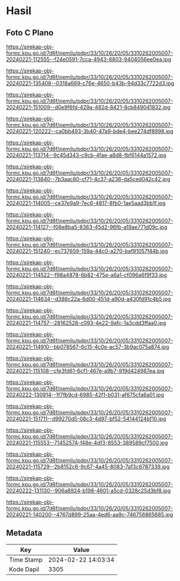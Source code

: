 # Hasil

## Foto C Plano

https://sirekap-obj-formc.kpu.go.id/7d6f/pemilu/pdpr/33/10/26/20/05/3310262005007-20240221-112555--f24e0591-7cca-4943-8803-9404056ee0ea.jpg

https://sirekap-obj-formc.kpu.go.id/7d6f/pemilu/pdpr/33/10/26/20/05/3310262005007-20240221-135408--0318a669-c76e-4650-b43b-94d33c7722d3.jpg

https://sirekap-obj-formc.kpu.go.id/7d6f/pemilu/pdpr/33/10/26/20/05/3310262005007-20240221-151009--d0e9f6fd-429a-482d-8421-8cb849041832.jpg

https://sirekap-obj-formc.kpu.go.id/7d6f/pemilu/pdpr/33/10/26/20/05/3310262005007-20240221-120222--ca0bb493-3b40-47a9-bde4-bee274df8998.jpg

https://sirekap-obj-formc.kpu.go.id/7d6f/pemilu/pdpr/33/10/26/20/05/3310262005007-20240221-113714--9c45d343-c9cb-4fae-a8d8-fbf6144a1572.jpg

https://sirekap-obj-formc.kpu.go.id/7d6f/pemilu/pdpr/33/10/26/20/05/3310262005007-20240221-113840--7b3aac80-cf71-4c37-a236-da5ced042c42.jpg

https://sirekap-obj-formc.kpu.go.id/7d6f/pemilu/pdpr/33/10/26/20/05/3310262005007-20240221-114005--ce37e9a9-7ec6-4817-8fb0-1ae5aad3bb1f.jpg

https://sirekap-obj-formc.kpu.go.id/7d6f/pemilu/pdpr/33/10/26/20/05/3310262005007-20240221-114127--f08e8ba5-8363-45d2-96fb-a19ae771d09c.jpg

https://sirekap-obj-formc.kpu.go.id/7d6f/pemilu/pdpr/33/10/26/20/05/3310262005007-20240221-151240--ec737659-159a-44c0-a270-baf91057f44b.jpg

https://sirekap-obj-formc.kpu.go.id/7d6f/pemilu/pdpr/33/10/26/20/05/3310262005007-20240221-114522--f98a4878-6b82-475e-a6a1-cf096a6f9f33.jpg

https://sirekap-obj-formc.kpu.go.id/7d6f/pemilu/pdpr/33/10/26/20/05/3310262005007-20240221-114634--d388c22a-6d00-451d-a90d-a430fd91c4b5.jpg

https://sirekap-obj-formc.kpu.go.id/7d6f/pemilu/pdpr/33/10/26/20/05/3310262005007-20240221-114757--28162528-c093-4e22-9afc-1a3cdd3ffaa0.jpg

https://sirekap-obj-formc.kpu.go.id/7d6f/pemilu/pdpr/33/10/26/20/05/3310262005007-20240221-114910--bb078567-6c15-4c0e-ac57-3b9ac075a874.jpg

https://sirekap-obj-formc.kpu.go.id/7d6f/pemilu/pdpr/33/10/26/20/05/3310262005007-20240221-115108--cfe3fd61-6cf1-467e-a9b7-919d424987ea.jpg

https://sirekap-obj-formc.kpu.go.id/7d6f/pemilu/pdpr/33/10/26/20/05/3310262005007-20240222-130914--1f7fb9cd-6985-42f1-b031-af675cfa6a01.jpg

https://sirekap-obj-formc.kpu.go.id/7d6f/pemilu/pdpr/33/10/26/20/05/3310262005007-20240221-151711--d99270d5-08c3-4d97-bf52-54144124bf10.jpg

https://sirekap-obj-formc.kpu.go.id/7d6f/pemilu/pdpr/33/10/26/20/05/3310262005007-20240221-115553--71452574-f48e-4df3-8553-389589cf7500.jpg

https://sirekap-obj-formc.kpu.go.id/7d6f/pemilu/pdpr/33/10/26/20/05/3310262005007-20240221-115729--2b8152c6-9c67-4a45-8083-7af3c6787339.jpg

https://sirekap-obj-formc.kpu.go.id/7d6f/pemilu/pdpr/33/10/26/20/05/3310262005007-20240222-131130--906a8924-b198-4601-a5cd-0328c25d3bf8.jpg

https://sirekap-obj-formc.kpu.go.id/7d6f/pemilu/pdpr/33/10/26/20/05/3310262005007-20240221-140200--4767d899-25aa-4ed6-aa9c-746756865685.jpg


## Metadata

| Key        | Value               |
| ---------- | ------------------- |
| Time Stamp | 2024-02-22 14:03:34 |
| Kode Dapil | 3305                |



